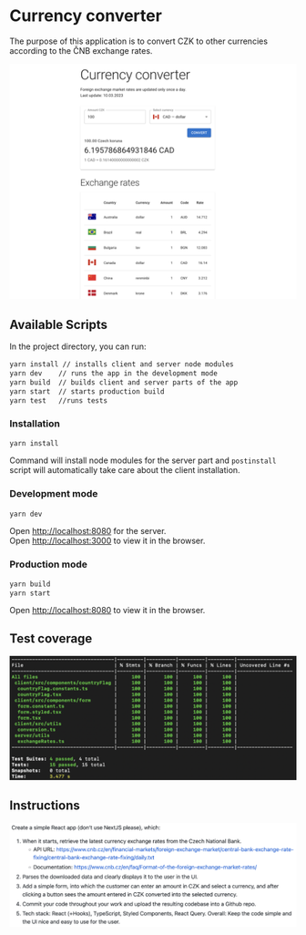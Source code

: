 # Currency converter

The purpose of this application is to convert CZK to other currencies according to the ČNB exchange rates.

![Screenshot](./doc/app.png)

## Available Scripts

In the project directory, you can run:

```
yarn install // installs client and server node modules
yarn dev    // runs the app in the development mode
yarn build  // builds client and server parts of the app
yarn start  // starts production build
yarn test   //runs tests
```

### Installation

```
yarn install
```

Command will install node modules for the server part and `postinstall` script will automatically take care about the client installation.

### Development mode

```
yarn dev
```

Open [http://localhost:8080](http://localhost:8080) for the server.\
Open [http://localhost:3000](http://localhost:3000) to view it in the browser.

### Production mode

```
yarn build
yarn start
```

Open [http://localhost:8080](http://localhost:8080) to view it in the browser.

## Test coverage

![Coverage](./doc/coverage.png)

## Instructions

![Instructions](./doc/instructions.png)
